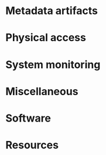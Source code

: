 # Metadata artifacts

# Physical access

# System monitoring

# Miscellaneous

# Software

# Resources
